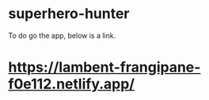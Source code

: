 # superhero-hunter

To do go the app, below is a link.

# https://lambent-frangipane-f0e112.netlify.app/

